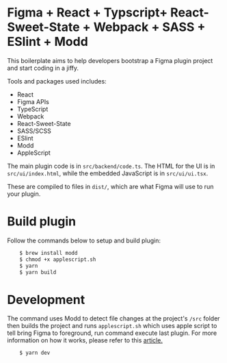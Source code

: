 # Figma + React + Typscript+ React-Sweet-State + Webpack + SASS + ESlint + Modd

This boilerplate aims to help developers bootstrap a Figma plugin project and start coding in a jiffy.

Tools and packages used includes:

- React
- Figma APIs
- TypeScript
- Webpack
- React-Sweet-State
- SASS/SCSS
- ESlint
- Modd
- AppleScript

The main plugin code is in `src/backend/code.ts`. The HTML for the UI is in
`src/ui/index.html`, while the embedded JavaScript is in `src/ui/ui.tsx`.

These are compiled to files in `dist/`, which are what Figma will use to run
your plugin.

# Build plugin

Follow the commands below to setup and build plugin:

```bash
    $ brew install modd
    $ chmod +x applescript.sh
    $ yarn
    $ yarn build
```

# Development

The command uses Modd to detect file changes at the project's `/src` folder then builds the project and runs `applescript.sh` which uses apple script to tell bring Figma to foreground, run command execute last plugin. For more information on how it works, please refer to this [article.](https://www.reactjunkie.com/react-graphql-figma-plugin)

```bash
    $ yarn dev
```
